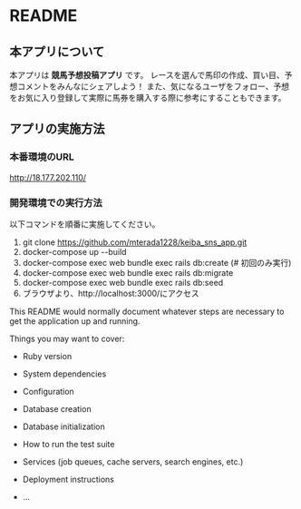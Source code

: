 # README

## 本アプリについて

本アプリは **競馬予想投稿アプリ** です。
レースを選んで馬印の作成、買い目、予想コメントをみんなにシェアしよう！
また、気になるユーザをフォロー、予想をお気に入り登録して実際に馬券を購入する際に参考にすることもできます。

## アプリの実施方法

### 本番環境のURL
http://18.177.202.110/

### 開発環境での実行方法

以下コマンドを順番に実施してください。

1. git clone https://github.com/mterada1228/keiba_sns_app.git
2. docker-compose up --build
3. docker-compose exec web bundle exec rails db:create (# 初回のみ実行)
4. docker-compose exec web bundle exec rails db:migrate
5. docker-compose exec web bundle exec rails db:seed
6. ブラウザより、http://localhost:3000/にアクセス

This README would normally document whatever steps are necessary to get the
application up and running.

Things you may want to cover:

* Ruby version

* System dependencies

* Configuration

* Database creation

* Database initialization

* How to run the test suite

* Services (job queues, cache servers, search engines, etc.)

* Deployment instructions

* ...

